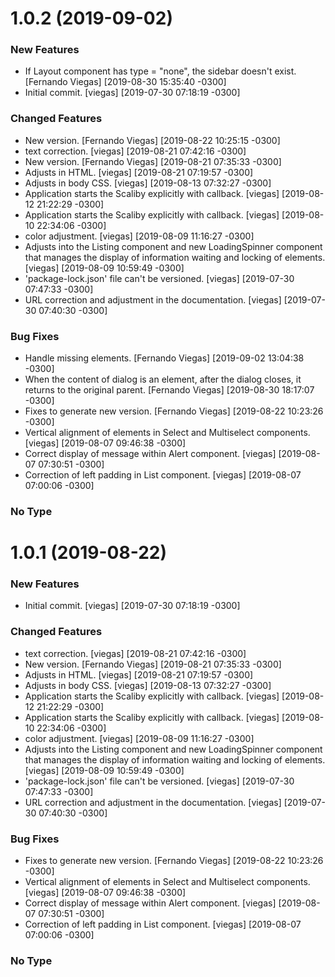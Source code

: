 # 1.0.2 (2019-09-02)

### New Features
* If Layout component has type = "none", the sidebar doesn't exist. [Fernando Viegas] [2019-08-30 15:35:40 -0300]
* Initial commit. [viegas] [2019-07-30 07:18:19 -0300]

### Changed Features
* New version. [Fernando Viegas] [2019-08-22 10:25:15 -0300]
* text correction. [viegas] [2019-08-21 07:42:16 -0300]
* New version. [Fernando Viegas] [2019-08-21 07:35:33 -0300]
* Adjusts in HTML. [viegas] [2019-08-21 07:19:57 -0300]
* Adjusts in body CSS. [viegas] [2019-08-13 07:32:27 -0300]
* Application starts the Scaliby explicitly with callback. [viegas] [2019-08-12 21:22:29 -0300]
* Application starts the Scaliby explicitly with callback. [viegas] [2019-08-10 22:34:06 -0300]
* color adjustment. [viegas] [2019-08-09 11:16:27 -0300]
* Adjusts into the Listing component and new LoadingSpinner component that manages the display of  information waiting and locking of elements. [viegas] [2019-08-09 10:59:49 -0300]
* 'package-lock.json' file can't be versioned. [viegas] [2019-07-30 07:47:33 -0300]
* URL correction and adjustment in the documentation. [viegas] [2019-07-30 07:40:30 -0300]

### Bug Fixes
* Handle missing elements. [Fernando Viegas] [2019-09-02 13:04:38 -0300]
* When the content of dialog is an element, after the dialog closes, it returns to the original parent. [Fernando Viegas] [2019-08-30 18:17:07 -0300]
* Fixes to generate new version. [Fernando Viegas] [2019-08-22 10:23:26 -0300]
* Vertical alignment of elements in Select and Multiselect components. [viegas] [2019-08-07 09:46:38 -0300]
* Correct display of message within Alert component. [viegas] [2019-08-07 07:30:51 -0300]
* Correction of left padding in List component. [viegas] [2019-08-07 07:00:06 -0300]

### No Type

# 1.0.1 (2019-08-22)

### New Features
* Initial commit. [viegas] [2019-07-30 07:18:19 -0300]

### Changed Features
* text correction. [viegas] [2019-08-21 07:42:16 -0300]
* New version. [Fernando Viegas] [2019-08-21 07:35:33 -0300]
* Adjusts in HTML. [viegas] [2019-08-21 07:19:57 -0300]
* Adjusts in body CSS. [viegas] [2019-08-13 07:32:27 -0300]
* Application starts the Scaliby explicitly with callback. [viegas] [2019-08-12 21:22:29 -0300]
* Application starts the Scaliby explicitly with callback. [viegas] [2019-08-10 22:34:06 -0300]
* color adjustment. [viegas] [2019-08-09 11:16:27 -0300]
* Adjusts into the Listing component and new LoadingSpinner component that manages the display of  information waiting and locking of elements. [viegas] [2019-08-09 10:59:49 -0300]
* 'package-lock.json' file can't be versioned. [viegas] [2019-07-30 07:47:33 -0300]
* URL correction and adjustment in the documentation. [viegas] [2019-07-30 07:40:30 -0300]

### Bug Fixes
* Fixes to generate new version. [Fernando Viegas] [2019-08-22 10:23:26 -0300]
* Vertical alignment of elements in Select and Multiselect components. [viegas] [2019-08-07 09:46:38 -0300]
* Correct display of message within Alert component. [viegas] [2019-08-07 07:30:51 -0300]
* Correction of left padding in List component. [viegas] [2019-08-07 07:00:06 -0300]

### No Type

